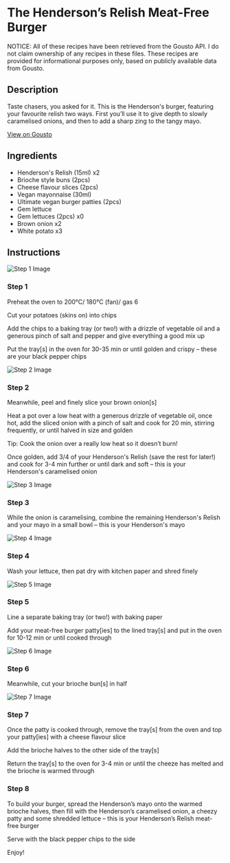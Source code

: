 # The Henderson’s Relish Meat-Free Burger

NOTICE: All of these recipes have been retrieved from the Gousto API. I do not claim ownership of any recipes in these files. These recipes are provided for informational purposes only, based on publicly available data from Gousto.

## Description

Taste chasers, you asked for it. This is the Henderson's burger, featuring your favourite relish two ways. First you’ll use it to give depth to slowly caramelised onions, and then to add a sharp zing to the tangy mayo.

[View on Gousto](https://www.gousto.co.uk/recipes/cookbook/the-hendersons-relish-meat-free-burger)

## Ingredients

- Henderson's Relish (15ml) x2
- Brioche style buns (2pcs)
- Cheese flavour slices (2pcs)
- Vegan mayonnaise (30ml)
- Ultimate vegan burger patties (2pcs)
- Gem lettuce
- Gem lettuces (2pcs) x0
- Brown onion x2
- White potato x3

## Instructions

![Step 1 Image](https://production-media.gousto.co.uk/cms/recipe-step-image/step-1-1730110973190-x200.jpg)

### Step 1

Preheat the oven to 200°C/ 180°C (fan)/ gas 6

Cut your potatoes (skins on) into chips

Add the chips to a baking tray (or two!) with a drizzle of vegetable oil and a generous pinch of salt and pepper and give everything a good mix up

Put the tray[s] in the oven for 30-35 min or until golden and crispy – these are your black pepper chips

![Step 2 Image](https://production-media.gousto.co.uk/cms/recipe-step-image/step-2-1619786303360-x200.jpg)

### Step 2

Meanwhile, peel and finely slice your brown onion[s]

Heat a pot over a low heat with a generous drizzle of vegetable oil, once hot, add the sliced onion with a pinch of salt and cook for 20 min, stirring frequently, or until halved in size and golden

Tip: Cook the onion over a really low heat so it doesn’t burn!

Once golden, add 3/4 of your Henderson's Relish (save the rest for later!) and cook for 3-4 min further or until dark and soft – this is your Henderson's caramelised onion

![Step 3 Image](https://production-media.gousto.co.uk/cms/recipe-step-image/step-3-1619786347287-x200.jpg)

### Step 3

While the onion is caramelising, combine the remaining Henderson's Relish and your mayo in a small bowl – this is your Henderson's mayo

![Step 4 Image](https://production-media.gousto.co.uk/cms/recipe-step-image/step-4-1619786372662-x200.jpg)

### Step 4

Wash your lettuce, then pat dry with kitchen paper and shred finely

![Step 5 Image](https://production-media.gousto.co.uk/cms/recipe-step-image/Step-5-1619786388838-x200.jpg)

### Step 5

Line a separate baking tray (or two!) with baking paper

Add your meat-free burger patty[ies] to the lined tray[s] and put in the oven for 10-12 min or until cooked through

![Step 6 Image](https://production-media.gousto.co.uk/cms/recipe-step-image/step-6-1619786398327-x200.jpg)

### Step 6

Meanwhile, cut your brioche bun[s] in half

![Step 7 Image](https://production-media.gousto.co.uk/cms/recipe-step-image/Step-7-1619786417440-x200.jpg)

### Step 7

Once the patty is cooked through, remove the tray[s] from the oven and top your patty[ies] with a cheese flavour slice

Add the brioche halves to the other side of the tray[s]

Return the tray[s] to the oven for 3-4 min or until the cheeze has melted and the brioche is warmed through

### Step 8

To build your burger, spread the Henderson’s mayo onto the warmed brioche halves, then fill with the Henderson’s caramelised onion, a cheezy patty and some shredded lettuce – this is your Henderson’s Relish meat-free burger

Serve with the black pepper chips to the side

Enjoy!

